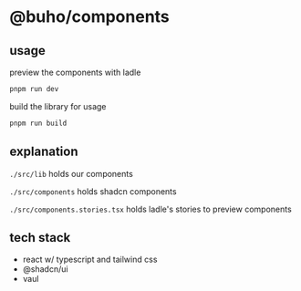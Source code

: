 # @buho/components

## usage

preview the components with ladle

```bash
pnpm run dev
```

build the library for usage

```bash
pnpm run build
```

## explanation

`./src/lib` holds our components

`./src/components` holds shadcn components

`./src/components.stories.tsx` holds ladle's stories to preview components

## tech stack

- react w/ typescript and tailwind css
- @shadcn/ui
- vaul
